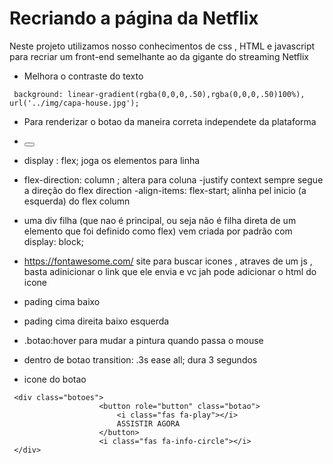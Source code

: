 # Recriando a página da Netflix 
Neste projeto utilizamos nosso conhecimentos de css , HTML e javascript para recriar um front-end semelhante ao da gigante do streaming Netflix
- Melhora o contraste do texto 
```
 background: linear-gradient(rgba(0,0,0,.50),rgba(0,0,0,.50)100%),  url('../img/capa-house.jpg');
```` 
- Para renderizar o botao da maneira correta independete da plataforma 
-  <button role="button" class="botao">
- display : flex; joga os elementos para linha 
- flex-direction: column ; altera para coluna 
-justify context sempre segue a direção do flex direction 
-align-items: flex-start; alinha pel inicio (a esquerda) do flex column
- uma div filha (que nao é principal, ou seja não é filha direta de um elemento que foi definido como flex) vem criada por padrão com display:  block; 
- https://fontawesome.com/ site para buscar icones , atraves de um js , basta adinicionar o link que ele envia e vc jah pode adicionar o html do icone 
- pading cima baixo 
- pading cima direita baixo esquerda 
- .botao:hover para mudar a pintura quando passa o mouse 
- dentro de botao transition: .3s ease all; dura 3 segundos 

- icone do botao 
```
 <div class="botoes">
                    <button role="button" class="botao">
                        <i class="fas fa-play"></i>
                        ASSISTIR AGORA
                    </button>
                    <i class="fas fa-info-circle"></i>
 </div>
``` 